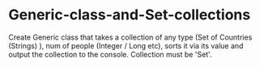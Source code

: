 # Generic-class-and-Set-collections

Create Generic class that takes a collection of any type (Set of Countries (Strings) ), num of people (Integer / Long etc), sorts it via its value and output the collection to the console.
Collection must be 'Set'.
